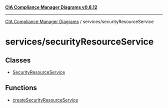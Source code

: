 [**CIA Compliance Manager Diagrams v0.8.12**](../../README.md)

***

[CIA Compliance Manager Diagrams](../../modules.md) / services/securityResourceService

# services/securityResourceService

## Classes

- [SecurityResourceService](classes/SecurityResourceService.md)

## Functions

- [createSecurityResourceService](functions/createSecurityResourceService.md)
